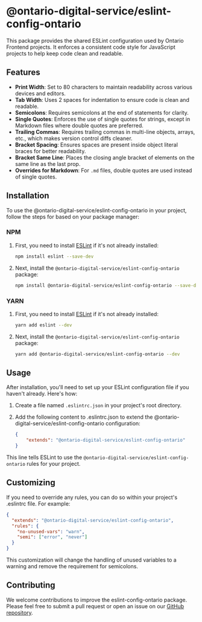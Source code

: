 # @ontario-digital-service/eslint-config-ontario

This package provides the shared ESLint configuration used by Ontario Frontend projects. It enforces a consistent code style for JavaScript projects to help keep code clean and readable.

## Features

- **Print Width**: Set to 80 characters to maintain readability across various devices and editors.
- **Tab Width**: Uses 2 spaces for indentation to ensure code is clean and readable.
- **Semicolons**: Requires semicolons at the end of statements for clarity.
- **Single Quotes**: Enforces the use of single quotes for strings, except in Markdown files where double quotes are preferred.
- **Trailing Commas**: Requires trailing commas in multi-line objects, arrays, etc., which makes version control diffs cleaner.
- **Bracket Spacing**: Ensures spaces are present inside object literal braces for better readability.
- **Bracket Same Line**: Places the closing angle bracket of elements on the same line as the last prop.
- **Overrides for Markdown**: For `.md` files, double quotes are used instead of single quotes.

## Installation

To use the @ontario-digital-service/eslint-config-ontario in your project, follow the steps for based on your package manager:

### NPM

1. First, you need to install [ESLint](http://eslint.org) if it's not already installed:

    ```sh
    npm install eslint --save-dev
    ```

2. Next, install the `@ontario-digital-service/eslint-config-ontario` package:

    ```sh
    npm install @ontario-digital-service/eslint-config-ontario --save-dev
    ```

### YARN

1. First, you need to install [ESLint](http://eslint.org) if it's not already installed:

    ```sh
    yarn add eslint --dev
    ```

2. Next, install the `@ontario-digital-service/eslint-config-ontario` package:

    ```sh
    yarn add @ontario-digital-service/eslint-config-ontario --dev
    ```

## Usage

After installation, you'll need to set up your ESLint configuration file if you haven't already. Here's how:

1. Create a file named `.eslintrc.json` in your project's root directory.

2. Add the following content to .eslintrc.json to extend the @ontario-digital-service/eslint-config-ontario configuration:

    ```json
    {
        "extends": "@ontario-digital-service/eslint-config-ontario"
    }
    ```

This line tells ESLint to use the `@ontario-digital-service/eslint-config-ontario` rules for your project.

## Customizing

If you need to override any rules, you can do so within your project's .eslintrc file. For example:

```json
{
  "extends": "@ontario-digital-service/eslint-config-ontario",
  "rules": {
    "no-unused-vars": "warn",
    "semi": ["error", "never"]
  }
}
```

This customization will change the handling of unused variables to a warning and remove the requirement for semicolons.

## Contributing

We welcome contributions to improve the eslint-config-ontario package. Please feel free to submit a pull request or open an issue on our [GitHub repository](https://github.com/ongov/eslint-config-ontario).
